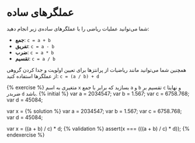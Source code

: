 # عملگرهای ساده

شما می‌توانید عملیات ریاضی را با عملگر‌های ساده‌ی زیر انجام دهید:

* **جمع**: ```c = a + b```
* **تفریق**: ```c = a - b```
* **ضرب**: ```c = a * b```
* **تقسیم**: ```c = a / b```

همچنین شما می‌توانید مانند ریاضیات از پرانتز‌ها برای تعیین اولویت و جدا کردن گروهی از عملگرها استفاده کنید: ```c = (a / b) + d```


{% exercise %}
متغیری به اسم `x` بسازید که برابر با جمع `a` و `b` تقسیم بر `c` و نهایتا ضربدر `d` باشد.
{% initial %}
var a = 2034547;
var b = 1.567;
var c = 6758.768;
var d = 45084;

var x =
{% solution %}
var a = 2034547;
var b = 1.567;
var c = 6758.768;
var d = 45084;

var x = ((a + b) / c) * d;
{% validation %}
assert(x === (((a + b) / c) * d));
{% endexercise %}
